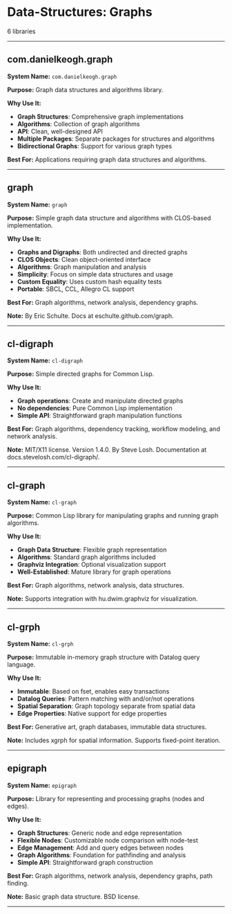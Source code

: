 # Data-Structures: Graphs

6 libraries

---

## com.danielkeogh.graph

**System Name:** `com.danielkeogh.graph`

**Purpose:** Graph data structures and algorithms library.

**Why Use It:**
- **Graph Structures**: Comprehensive graph implementations
- **Algorithms**: Collection of graph algorithms
- **API**: Clean, well-designed API
- **Multiple Packages**: Separate packages for structures and algorithms
- **Bidirectional Graphs**: Support for various graph types

**Best For:** Applications requiring graph data structures and algorithms.

---


## graph

**System Name:** `graph`

**Purpose:** Simple graph data structure and algorithms with CLOS-based implementation.

**Why Use It:**
- **Graphs and Digraphs**: Both undirected and directed graphs
- **CLOS Objects**: Clean object-oriented interface
- **Algorithms**: Graph manipulation and analysis
- **Simplicity**: Focus on simple data structures and usage
- **Custom Equality**: Uses custom hash equality tests
- **Portable**: SBCL, CCL, Allegro CL support

**Best For:** Graph algorithms, network analysis, dependency graphs.

**Note:** By Eric Schulte. Docs at eschulte.github.com/graph.

---


## cl-digraph

**System Name:** `cl-digraph`

**Purpose:** Simple directed graphs for Common Lisp.

**Why Use It:**
- **Graph operations**: Create and manipulate directed graphs
- **No dependencies**: Pure Common Lisp implementation
- **Simple API**: Straightforward graph manipulation functions

**Best For:** Graph algorithms, dependency tracking, workflow modeling, and network analysis.

**Note:** MIT/X11 license. Version 1.4.0. By Steve Losh. Documentation at docs.stevelosh.com/cl-digraph/.

---




## cl-graph

**System Name:** `cl-graph`

**Purpose:** Common Lisp library for manipulating graphs and running graph algorithms.

**Why Use It:**
- **Graph Data Structure**: Flexible graph representation
- **Algorithms**: Standard graph algorithms included
- **Graphviz Integration**: Optional visualization support
- **Well-Established**: Mature library for graph operations

**Best For:** Graph algorithms, network analysis, data structures.

**Note:** Supports integration with hu.dwim.graphviz for visualization.

---


## cl-grph

**System Name:** `cl-grph`

**Purpose:** Immutable in-memory graph structure with Datalog query language.

**Why Use It:**
- **Immutable**: Based on fset, enables easy transactions
- **Datalog Queries**: Pattern matching with and/or/not operations
- **Spatial Separation**: Graph topology separate from spatial data
- **Edge Properties**: Native support for edge properties

**Best For:** Generative art, graph databases, immutable data structures.

**Note:** Includes xgrph for spatial information. Supports fixed-point iteration.

---


## epigraph

**System Name:** `epigraph`

**Purpose:** Library for representing and processing graphs (nodes and edges).

**Why Use It:**
- **Graph Structures**: Generic node and edge representation
- **Flexible Nodes**: Customizable node comparison with node-test
- **Edge Management**: Add and query edges between nodes
- **Graph Algorithms**: Foundation for pathfinding and analysis
- **Simple API**: Straightforward graph construction

**Best For:** Graph algorithms, network analysis, dependency graphs, path finding.

**Note:** Basic graph data structure. BSD license.

---


